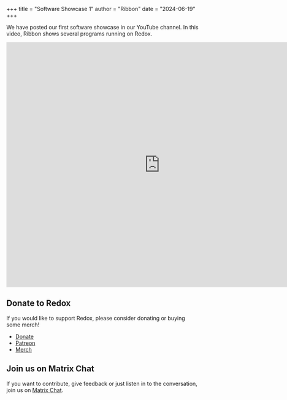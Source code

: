 +++
title = "Software Showcase 1"
author = "Ribbon"
date = "2024-06-19"
+++

We have posted our first software showcase in our YouTube channel. In this video, Ribbon shows several programs running on Redox.

<iframe width="800" height="640" src="https://www.youtube.com/embed/s-gxAsBTPxA?si=EbIRLwIrnuiwfvYZ" title="YouTube video player" frameborder="0" allow="accelerometer; autoplay; clipboard-write; encrypted-media; gyroscope; picture-in-picture; web-share" referrerpolicy="strict-origin-when-cross-origin" allowfullscreen></iframe>

## Donate to Redox

If you would like to support Redox, please consider donating or buying some merch!

- [Donate](https://www.redox-os.org/donate/)
- [Patreon](https://www.patreon.com/redox_os)
- [Merch](https://redox-os.creator-spring.com/)

## Join us on Matrix Chat

If you want to contribute, give feedback or just listen in to the conversation,
join us on [Matrix Chat](https://matrix.to/#/#redox-join:matrix.org).
